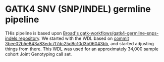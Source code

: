 # GATK4 SNV (SNP/INDEL) germline pipeline

THis pipeline is based upon [Broad's  gatk-workflows/gatk4-germline-snps-indels repository][1].  We started with the WDL based on [commit 3bee02b5e843a83edc7f7dc25d8c10d3b06043bb][2], and started adjusting things from there.  This WDL was used for an approximately 34,000 sample cohort Joint Genotyping call set.  

[1]: https://github.com/gatk-workflows/gatk4-germline-snps-indels
[2]: https://github.com/gatk-workflows/gatk4-germline-snps-indels/tree/3bee02b5e843a83edc7f7dc25d8c10d3b06043bb
